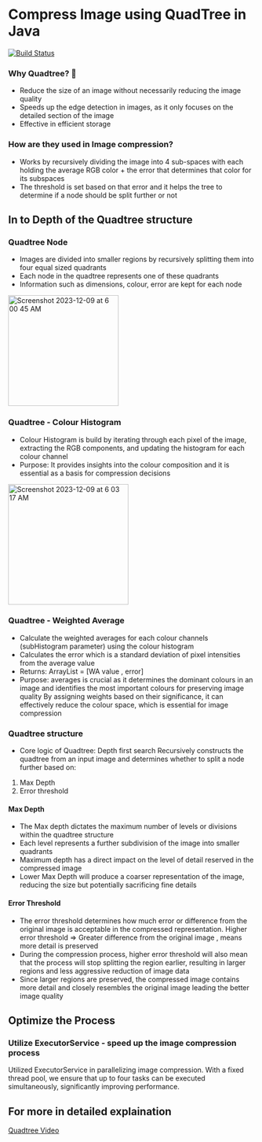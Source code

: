 # Compress Image using QuadTree in Java
[![Build Status](https://travis-ci.org/joemccann/dillinger.svg?branch=master)](https://travis-ci.org/joemccann/dillinger)

### Why Quadtree? 🌳 
- Reduce the size of an image without necessarily reducing the image quality
- Speeds up the edge detection in images, as it only focuses on the detailed section of the image
- Effective in efficient storage

### How are they used in Image compression? 
- Works by recursively dividing the image into 4 sub-spaces with each holding the average RGB color + the error that determines that color for its subspaces
- The threshold is set based on that error and it helps the tree to determine if a node should be split further or not

## In to Depth of the Quadtree structure
### Quadtree Node 
- Images are divided into smaller regions by recursively splitting them into four equal sized quadrants
- Each node in the quadtree represents one of these quadrants
- Information such as dimensions, colour, error are kept for each node

<img width="225" alt="Screenshot 2023-12-09 at 6 00 45 AM" src="https://github.com/dracolim/CompressImage-Java/assets/85498185/a69fbfb0-59af-4224-86ef-e3f727bfc2ea">

### Quadtree - Colour Histogram
- Colour Histogram is build by iterating through each pixel of the image, extracting the RGB components, and updating the histogram for each colour channel
- Purpose: It provides insights into the colour composition and it is essential as a basis for compression decisions

<img width="245" alt="Screenshot 2023-12-09 at 6 03 17 AM" src="https://github.com/dracolim/CompressImage-Java/assets/85498185/f814b170-e7ab-4394-a060-860ebdbc0ecf">

### Quadtree - Weighted Average
- Calculate the weighted averages for each colour channels (subHistogram parameter) using the colour histogram 
- Calculates the error which is a standard deviation of pixel intensities from the average value
- Returns: ArrayList<Double> = [WA value , error]
- Purpose: averages is crucial as it determines the dominant colours in an image and identifies the most important colours for preserving image quality
By assigning weights based on their significance, it can effectively reduce the colour space, which is essential for image compression

### Quadtree structure
- Core logic of Quadtree: Depth first search Recursively constructs the quadtree from an input image and determines whether to split a node further based on: 
1. Max Depth
2. Error threshold

#### Max Depth
- The Max depth dictates the maximum number of levels or divisions within the quadtree structure
- Each level represents a further subdivision of the image into smaller quadrants
- Maximum depth has a direct impact on the level of detail reserved in the compressed image 
- Lower Max Depth will produce a coarser representation of the image, reducing the size but potentially sacrificing fine details

#### Error Threshold
- The error threshold determines how much error or difference from the original image is acceptable in the compressed representation. Higher error threshold => Greater difference from the original image , means more detail is preserved
- During the compression process, higher error threshold will also mean that the process will stop splitting the region earlier, resulting in larger regions and less aggressive reduction of image data
- Since larger regions are preserved, the compressed image contains more detail and closely resembles the original image leading the better image quality 

## Optimize the Process
### Utilize ExecutorService - speed up the image compression process
Utilized ExecutorService in parallelizing image compression. With a fixed thread pool, we ensure that up to four tasks can be executed simultaneously, significantly improving performance.

## For more in detailed explaination
[Quadtree Video](https://youtu.be/2BvFSd4kBq8) 


